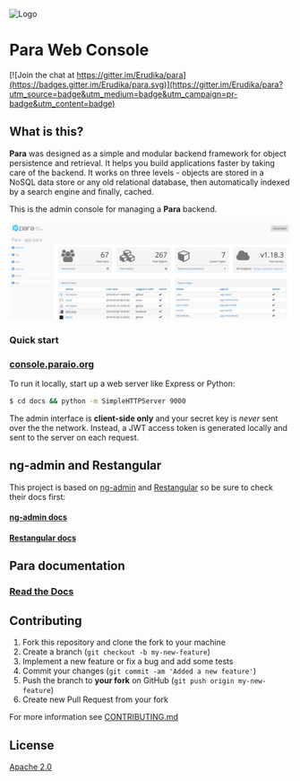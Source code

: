 ![Logo](https://s3-eu-west-1.amazonaws.com/org.paraio/para.png)

# Para Web Console

[![Join the chat at https://gitter.im/Erudika/para](https://badges.gitter.im/Erudika/para.svg)](https://gitter.im/Erudika/para?utm_source=badge&utm_medium=badge&utm_campaign=pr-badge&utm_content=badge)

## What is this?

**Para** was designed as a simple and modular backend framework for object persistence and retrieval.
It helps you build applications faster by taking care of the backend. It works on three levels -
objects are stored in a NoSQL data store or any old relational database, then automatically indexed
by a search engine and finally, cached.

This is the admin console for managing a **Para** backend.

![screenshot](docs/images/grab.png)

### Quick start

### [console.paraio.org](https://console.paraio.org)

To run it locally, start up a web server like Express or Python:
```sh
$ cd docs && python -m SimpleHTTPServer 9000
```

The admin interface is **client-side only** and your secret key is *never* sent over the the network. Instead,
a JWT access token is generated locally and sent to the server on each request.

## ng-admin and Restangular

This project is based on [ng-admin](https://github.com/marmelab/ng-admin) and [Restangular](https://github.com/mgonto/restangular)
so be sure to check their docs first:

#### [ng-admin docs](http://ng-admin-book.marmelab.com)

#### [Restangular docs](https://github.com/mgonto/restangular#table-of-contents)

## Para documentation

### [Read the Docs](https://paraio.org/docs)

## Contributing

1. Fork this repository and clone the fork to your machine
2. Create a branch (`git checkout -b my-new-feature`)
3. Implement a new feature or fix a bug and add some tests
4. Commit your changes (`git commit -am 'Added a new feature'`)
5. Push the branch to **your fork** on GitHub (`git push origin my-new-feature`)
6. Create new Pull Request from your fork

For more information see [CONTRIBUTING.md](https://github.com/Erudika/para/blob/master/CONTRIBUTING.md)

## License
[Apache 2.0](LICENSE)
